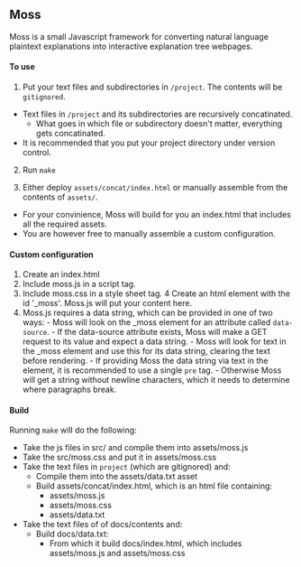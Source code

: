 ## Moss ##
Moss is a small Javascript framework for converting natural language plaintext explanations into interactive explanation tree webpages.

#### To use ####

1. Put your text files and subdirectories in `/project`. The contents will be `gitignored`.
  - Text files in `/project` and its subdirectories are recursively concatinated.
    - What goes in which file or subdirectory doesn't matter, everything gets concatinated.
  - It is recommended that you put your project directory under version control.

2. Run `make`

3. Either deploy `assets/concat/index.html` or manually assemble from the contents of `assets/`.
  - For your convinience, Moss will build for you an index.html that includes all the required assets.
  - You are however free to manually assemble a custom configuration.

#### Custom configuration ####

  1. Create an index.html
  2. Include moss.js in a script tag.
  3. Include moss.css in a style sheet tag.
  4 Create an html element with the id '\_moss'. Moss.js will put your content here.
  5. Moss.js requires a data string, which can be provided in one of two ways:
    - Moss will look on the \_moss element for an attribute called `data-source`.
    - If the data-source attribute exists, Moss will make a GET request to its value and expect a data string.
    - Moss will look for text in the \_moss element and use this for its data string, clearing the text before rendering.
    - If providing Moss the data string via text in the element, it is recommended to use a single `pre` tag.
    - Otherwise Moss will get a string without newline characters, which it needs to determine where paragraphs break.

#### Build ####

Running `make` will do the following:
- Take the js files in src/ and compile them into assets/moss.js
- Take the src/moss.css and put it in assets/moss.css
- Take the text files in `project` (which are gitignored) and:
  - Compile them into the assets/data.txt asset
  - Build assets/concat/index.html, which is an html file containing:
    - assets/moss.js
    - assets/moss.css
    - assets/data.txt
- Take the text files of of docs/contents and:
  - Build docs/data.txt:
    - From which it build docs/index.html, which includes assets/moss.js and assets/moss.css
